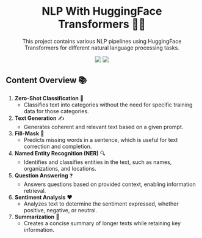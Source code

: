 <h1 align="center"> NLP With HuggingFace Transformers 🤖✨ </h1>
<p align="center"> This project contains various NLP pipelines using HuggingFace Transformers for different natural language processing tasks. </p>

<div align="center">

<img src="https://img.shields.io/badge/python-3670A0?style=for-the-badge&logo=python&logoColor=ffdd54">
<img src="https://img.shields.io/badge/jupyter-%23FA0F00.svg?style=for-the-badge&logo=jupyter&logoColor=white">

</div>

<h2> Content Overview 📚 </h2>

<ol>
    <li><strong>Zero-Shot Classification</strong> 🎯
        <ul>
            <li>Classifies text into categories without the need for specific training data for those categories.</li>
        </ul>
    </li>
    <li><strong>Text Generation</strong> ✍️
        <ul>
            <li>Generates coherent and relevant text based on a given prompt.</li>
        </ul>
    </li>
    <li><strong>Fill-Mask</strong> 📝
        <ul>
            <li>Predicts missing words in a sentence, which is useful for text correction and completion.</li>
        </ul>
    </li>
    <li><strong>Named Entity Recognition (NER)</strong> 🔍
        <ul>
            <li>Identifies and classifies entities in the text, such as names, organizations, and locations.</li>
        </ul>
    </li>
    <li><strong>Question Answering</strong> ❓
        <ul>
            <li>Answers questions based on provided context, enabling information retrieval.</li>
        </ul>
    </li>
    <li><strong>Sentiment Analysis</strong> ❤️
        <ul>
            <li>Analyzes text to determine the sentiment expressed, whether positive, negative, or neutral.</li>
        </ul>
    </li>
    <li><strong>Summarization</strong> 📄
        <ul>
            <li>Creates a concise summary of longer texts while retaining key information.</li>
